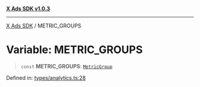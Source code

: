 [**X Ads SDK v1.0.3**](../README.md)

***

[X Ads SDK](../globals.md) / METRIC\_GROUPS

# Variable: METRIC\_GROUPS

> `const` **METRIC\_GROUPS**: [`MetricGroup`](../interfaces/MetricGroup.md)

Defined in: [types/analytics.ts:28](https://github.com/kage1020/x-ads-sdk/blob/main/src/types/analytics.ts#L28)
